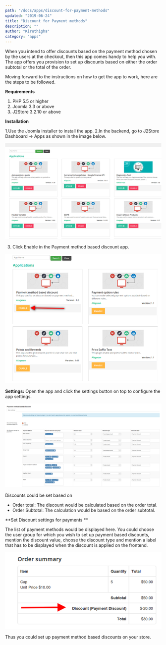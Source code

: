 ```yaml
---
path: "/docs/apps/discount-for-payment-methods"
updated: "2019-06-24"
title: "Discount for Payment methods"
description: ""
author: "Kiruthigha"
category: "apps"
---
```


When you intend to offer discounts based on the payment method chosen by the users at the checkout, then this app comes handy to help you with.
The app offers you provision to set up discounts based on either the order subtotal or the total of the order.

Moving forward to the instructions on how to get the app to work, here are the steps to be followed.

**Requirements**

1. PHP 5.5 or higher
2. Joomla 3.3 or above
3. J2Store 3.2.10 or above


**Installation**

1.Use the Joomla installer to install the app.
2.In the backend, go to J2Store Dashboard -> Apps as shown in the image below.

![dfpm](https://raw.githubusercontent.com/j2store/doc-images/master//apps/discount-for-payment-methods/dfpm01.png)







3. Click Enable in the Payment method based discount app.       

![dfpm02](https://raw.githubusercontent.com/j2store/doc-images/master//apps/discount-for-payment-methods/dfpm02.png)

**Settings:**
Open the app and click the settings button on top to configure the app settings.


![dfpm03](https://raw.githubusercontent.com/j2store/doc-images/master//apps/discount-for-payment-methods/dfpm03.png)

Discounts could be set based on 

* Order total: The discount would be calculated based on the order total.
* Order Subtotal:  The calculation would be based on the order subtotal.

**Set Discount settings for payments **

 The list of payment methods would be displayed here. You could choose the user group for which you wish to set up payment based discounts, mention the discount value, choose the discount type and mention a label that has to be displayed when the discount is applied on the frontend. 
 
![dfpm04](https://raw.githubusercontent.com/j2store/doc-images/master//apps/discount-for-payment-methods/dfpm04.png)
 
 
 Thus you could set up payment method based discounts on your store. 


